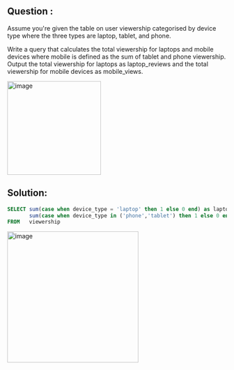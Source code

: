 ## Question :
Assume you're given the table on user viewership categorised by device type where the three types are laptop, tablet, and phone.

Write a query that calculates the total viewership for laptops and mobile devices where mobile is defined as the sum of tablet 
and phone viewership. Output the total viewership for laptops as laptop_reviews and the total viewership for mobile devices as 
mobile_views.

<img width="215" alt="image" src="https://github.com/Sary332/SQL-Code-Practice/assets/110008177/c465df9c-979e-4d85-809f-7627ca43b344">

## Solution:
```sql
SELECT sum(case when device_type = 'laptop' then 1 else 0 end) as laptop_views,
       sum(case when device_type in ('phone','tablet') then 1 else 0 end) as laptop_views	
FROM   viewership
```
<img width="301" alt="image" src="https://github.com/Sary332/SQL-Code-Practice/assets/110008177/5f6159dd-794b-41d5-85fb-570383398ba5">

